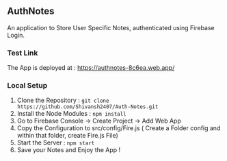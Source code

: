 ## AuthNotes
An application to Store User Specific Notes, authenticated using Firebase Login.


### Test Link 
The App is deployed at : https://authnotes-8c6ea.web.app/

### Local Setup

 1. Clone the Repository : `git clone   
    https://github.com/Shivansh2407/Auth-Notes.git`
 2. Install the Node Modules : `npm install`
 3. Go to Firebase Console -> Create Project -> Add Web App
 4. Copy the Configuration to src/config/Fire.js ( Create a Folder
    config and within that folder, create Fire.js File)
 5. Start the    Server : `npm start`
 6. Save your Notes and Enjoy the App !
